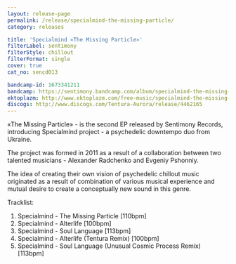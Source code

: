 ```yaml
---
layout: release-page
permalink: /release/specialmind-the-missing-particle/
category: releases

title: 'Specialmind «The Missing Particle»'
filterLabel: sentimony
filterStyle: chillout
filterFormat: single
cover: true
cat_no: sencd013

bandcamp-id: 1673341211
bandcamp: https://sentimony.bandcamp.com/album/specialmind-the-missing-particle
ektoplazm: http://www.ektoplazm.com/free-music/specialmind-the-missing-particle
discogs: http://www.discogs.com/Tentura-Aurora/release/4462165
---
```


«The Missing Particle» - is the second EP released by Sentimony Records, introducing Specialmind project - a psychedelic downtempo duo from Ukraine.

The project was formed in 2011 as a result of a collaboration between two talented musicians - Alexander Radchenko and Evgeniy Pshonniy.

The idea of creating their own vision of psychedelic chillout music originated as a result of combination of various musical experience and mutual desire to create a conceptually new sound in this genre.

Tracklist:

01. Specialmind - The Missing Particle [110bpm]
02. Specialmind - Alterlife [100bpm]
03. Specialmind - Soul Language [113bpm]
04. Specialmind - Alterlife (Tentura Remix) [100bpm]
05. Specialmind - Soul Language (Unusual Cosmic Process Remix) [113bpm]
